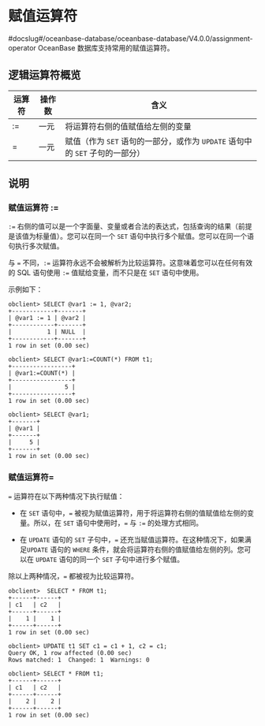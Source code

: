 赋值运算符 
==========================
#docslug#/oceanbase-database/oceanbase-database/V4.0.0/assignment-operator
OceanBase 数据库支持常用的赋值运算符。

逻辑运算符概览 
----------------------------



| 运算符 | 操作数 |                         含义                         |
|-----|-----|----------------------------------------------------|
| :=  | 一元  | 将运算符右侧的值赋值给左侧的变量                                   |
| =   | 一元  | 赋值（作为 `SET` 语句的一部分，或作为 `UPDATE` 语句中的 `SET` 子句的一部分） |



说明 
-----------------------

### 赋值运算符 := 

`:=` 右侧的值可以是一个字面量、变量或者合法的表达式，包括查询的结果（前提是该值为标量值）。您可以在同一个 `SET` 语句中执行多个赋值。您可以在同一个语句执行多次赋值。

与 `=` 不同，`:=` 运算符永远不会被解析为比较运算符。这意味着您可以在任何有效的 SQL 语句使用 `:=` 值赋给变量，而不只是在 `SET` 语句中使用。

示例如下：

```unknow
obclient> SELECT @var1 := 1, @var2;
+------------+-------+
| @var1 := 1 | @var2 |
+------------+-------+
|          1 | NULL  |
+------------+-------+
1 row in set (0.00 sec)

obclient> SELECT @var1:=COUNT(*) FROM t1;
+-----------------+
| @var1:=COUNT(*) |
+-----------------+
|               5 |
+-----------------+
1 row in set (0.00 sec)

obclient> SELECT @var1;
+-------+
| @var1 |
+-------+
|     5 |
+-------+
1 row in set (0.00 sec)
```



### 赋值运算符= 

`=` 运算符在以下两种情况下执行赋值：

* 在 `SET` 语句中，`=` 被视为赋值运算符，用于将运算符右侧的值赋值给左侧的变量。所以，在 `SET` 语句中使用时，`=` 与 `:=` 的处理方式相同。

  

* 在 `UPDATE` 语句的 `SET` 子句中，`=` 还充当赋值运算符。在这种情况下，如果满足`UPDATE` 语句的 `WHERE` 条件，就会将运算符右侧的值赋值给左侧的列。您可以在 `UPDATE` 语句的同一个 `SET` 子句中进行多个赋值。

  




除以上两种情况，`=` 都被视为比较运算符。

```unknow
obclient>  SELECT * FROM t1;
+------+------+
| c1   | c2   |
+------+------+
|    1 |    1 |
+------+------+
1 row in set (0.00 sec)

obclient> UPDATE t1 SET c1 = c1 + 1, c2 = c1;
Query OK, 1 row affected (0.00 sec)
Rows matched: 1  Changed: 1  Warnings: 0

obclient> SELECT * FROM t1;
+------+------+
| c1   | c2   |
+------+------+
|    2 |    2 |
+------+------+
1 row in set (0.00 sec)
```


